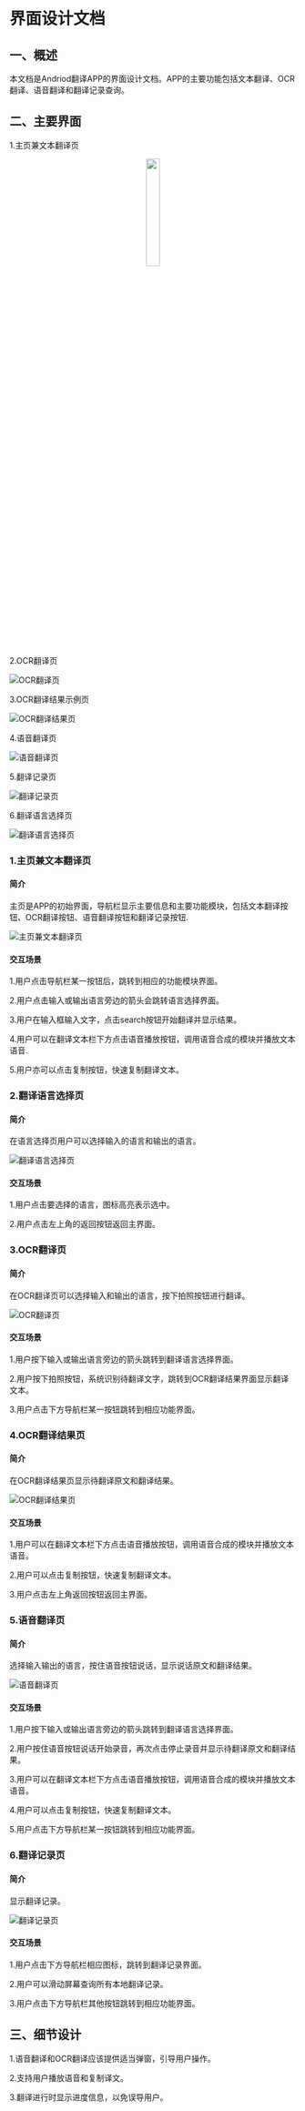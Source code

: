 # **界面设计文档**
## **一、概述**
本文档是Andriod翻译APP的界面设计文档。APP的主要功能包括文本翻译、OCR翻译、语音翻译和翻译记录查询。

## **二、主要界面**

1.主页兼文本翻译页

<div align = "center">
    <img src="pics/text_translate_UI_image.png" width="22%" />
</div>

2.OCR翻译页

![OCR翻译页](pics/OCR_translate_UI_image.png)

3.OCR翻译结果示例页

![OCR翻译结果页](pics/OCR_translate_result_UI_image.png)

4.语音翻译页

![语音翻译页](pics/speech_translate_UI_image.png)

5.翻译记录页

![翻译记录页](pics/record_UI_image.png)

6.翻译语言选择页

![翻译语言选择页](pics/language_select_UI_image.png)


### **1.主页兼文本翻译页**

#### **简介**

主页是APP的初始界面，导航栏显示主要信息和主要功能模块，包括文本翻译按钮、OCR翻译按钮、语音翻译按钮和翻译记录按钮.

![主页兼文本翻译页](pics/text_translate_UI_image.png)

#### **交互场景**

1.用户点击导航栏某一按钮后，跳转到相应的功能模块界面。

2.用户点击输入或输出语言旁边的箭头会跳转语言选择界面。

3.用户在输入框输入文字，点击search按钮开始翻译并显示结果。

4.用户可以在翻译文本栏下方点击语音播放按钮，调用语音合成的模块并播放文本语音.

5.用户亦可以点击复制按钮，快速复制翻译文本。


### **2.翻译语言选择页**

#### **简介**

在语言选择页用户可以选择输入的语言和输出的语言。

![翻译语言选择页](pics/language_select_UI_image.png)

#### **交互场景**

1.用户点击要选择的语言，图标高亮表示选中。

2.用户点击左上角的返回按钮返回主界面。


### **3.OCR翻译页**

#### **简介**

在OCR翻译页可以选择输入和输出的语言，按下拍照按钮进行翻译。

![OCR翻译页](pics/OCR_translate_UI_image.png)

#### **交互场景**

1.用户按下输入或输出语言旁边的箭头跳转到翻译语言选择界面。

2.用户按下拍照按钮，系统识别待翻译文字，跳转到OCR翻译结果界面显示翻译文本。

3.用户点击下方导航栏某一按钮跳转到相应功能界面。

### **4.OCR翻译结果页**

#### **简介**

在OCR翻译结果页显示待翻译原文和翻译结果。

![OCR翻译结果页](pics/OCR_translate_result_UI_image.png)

#### **交互场景**

1.用户可以在翻译文本栏下方点击语音播放按钮，调用语音合成的模块并播放文本语音。

2.用户可以点击复制按钮，快速复制翻译文本。

3.用户点击左上角返回按钮返回主界面。

### **5.语音翻译页**

#### **简介**

选择输入输出的语言，按住语音按钮说话，显示说话原文和翻译结果。

![语音翻译页](pics/speech_translate_UI_image.png)

#### **交互场景**

1.用户按下输入或输出语言旁边的箭头跳转到翻译语言选择界面。

2.用户按住语音按钮说话开始录音，再次点击停止录音并显示待翻译原文和翻译结果。

3.用户可以在翻译文本栏下方点击语音播放按钮，调用语音合成的模块并播放文本语音。

4.用户可以点击复制按钮，快速复制翻译文本。

5.用户点击下方导航栏某一按钮跳转到相应功能界面。

### **6.翻译记录页**

#### **简介**

显示翻译记录。

![翻译记录页](pics/record_UI_image.png)

#### **交互场景**

1.用户点击下方导航栏相应图标，跳转到翻译记录界面。

2.用户可以滑动屏幕查询所有本地翻译记录。

3.用户点击下方导航栏其他按钮跳转到相应功能界面。


## **三、细节设计**

1.语音翻译和OCR翻译应该提供适当弹窗，引导用户操作。

2.支持用户播放语音和复制译文。

3.翻译进行时显示进度信息，以免误导用户。